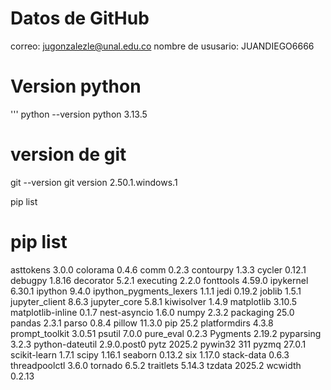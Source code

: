# Datos de GitHub
correo:
jugonzalezle@unal.edu.co
nombre de ususario:
JUANDIEGO6666

# Version python
'''
python --version
python 3.13.5

# version de git
git --version
git version 2.50.1.windows.1

pip list

# pip list
asttokens               3.0.0
colorama                0.4.6
comm                    0.2.3
contourpy               1.3.3
cycler                  0.12.1
debugpy                 1.8.16
decorator               5.2.1
executing               2.2.0
fonttools               4.59.0
ipykernel               6.30.1
ipython                 9.4.0
ipython_pygments_lexers 1.1.1
jedi                    0.19.2
joblib                  1.5.1
jupyter_client          8.6.3
jupyter_core            5.8.1
kiwisolver              1.4.9
matplotlib              3.10.5
matplotlib-inline       0.1.7
nest-asyncio            1.6.0
numpy                   2.3.2
packaging               25.0
pandas                  2.3.1
parso                   0.8.4
pillow                  11.3.0
pip                     25.2
platformdirs            4.3.8
prompt_toolkit          3.0.51
psutil                  7.0.0
pure_eval               0.2.3
Pygments                2.19.2
pyparsing               3.2.3
python-dateutil         2.9.0.post0
pytz                    2025.2
pywin32                 311
pyzmq                   27.0.1
scikit-learn            1.7.1
scipy                   1.16.1
seaborn                 0.13.2
six                     1.17.0
stack-data              0.6.3
threadpoolctl           3.6.0
tornado                 6.5.2
traitlets               5.14.3
tzdata                  2025.2
wcwidth                 0.2.13